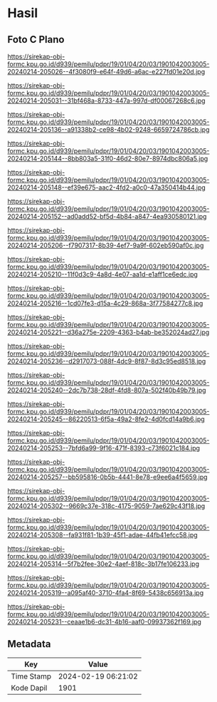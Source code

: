 # Hasil

## Foto C Plano

https://sirekap-obj-formc.kpu.go.id/d939/pemilu/pdpr/19/01/04/20/03/1901042003005-20240214-205026--4f3080f9-e64f-49d6-a6ac-e227fd01e20d.jpg

https://sirekap-obj-formc.kpu.go.id/d939/pemilu/pdpr/19/01/04/20/03/1901042003005-20240214-205031--31bf468a-8733-447a-997d-df00067268c6.jpg

https://sirekap-obj-formc.kpu.go.id/d939/pemilu/pdpr/19/01/04/20/03/1901042003005-20240214-205136--a91338b2-ce98-4b02-9248-6659724786cb.jpg

https://sirekap-obj-formc.kpu.go.id/d939/pemilu/pdpr/19/01/04/20/03/1901042003005-20240214-205144--8bb803a5-31f0-46d2-80e7-8974dbc806a5.jpg

https://sirekap-obj-formc.kpu.go.id/d939/pemilu/pdpr/19/01/04/20/03/1901042003005-20240214-205148--ef39e675-aac2-4fd2-a0c0-47a350414b44.jpg

https://sirekap-obj-formc.kpu.go.id/d939/pemilu/pdpr/19/01/04/20/03/1901042003005-20240214-205152--ad0add52-bf5d-4b84-a847-4ea930580121.jpg

https://sirekap-obj-formc.kpu.go.id/d939/pemilu/pdpr/19/01/04/20/03/1901042003005-20240214-205206--f7907317-8b39-4ef7-9a9f-602eb590af0c.jpg

https://sirekap-obj-formc.kpu.go.id/d939/pemilu/pdpr/19/01/04/20/03/1901042003005-20240214-205210--11f0d3c9-4a8d-4e07-aa1d-e1aff1ce6edc.jpg

https://sirekap-obj-formc.kpu.go.id/d939/pemilu/pdpr/19/01/04/20/03/1901042003005-20240214-205216--1cd07fe3-d15a-4c29-868a-3f77584277c8.jpg

https://sirekap-obj-formc.kpu.go.id/d939/pemilu/pdpr/19/01/04/20/03/1901042003005-20240214-205221--d36a275e-2209-4363-b4ab-be352024ad27.jpg

https://sirekap-obj-formc.kpu.go.id/d939/pemilu/pdpr/19/01/04/20/03/1901042003005-20240214-205236--d2917073-088f-4dc9-8f87-8d3c95ed8518.jpg

https://sirekap-obj-formc.kpu.go.id/d939/pemilu/pdpr/19/01/04/20/03/1901042003005-20240214-205240--2dc7b738-28df-4fd8-807a-502f40b49b79.jpg

https://sirekap-obj-formc.kpu.go.id/d939/pemilu/pdpr/19/01/04/20/03/1901042003005-20240214-205245--86220513-6f5a-49a2-8fe2-4d0fcd14a9b6.jpg

https://sirekap-obj-formc.kpu.go.id/d939/pemilu/pdpr/19/01/04/20/03/1901042003005-20240214-205253--7bfd6a99-9f16-471f-8393-c73f6021c184.jpg

https://sirekap-obj-formc.kpu.go.id/d939/pemilu/pdpr/19/01/04/20/03/1901042003005-20240214-205257--bb595816-0b5b-4441-8e78-e9ee6a4f5659.jpg

https://sirekap-obj-formc.kpu.go.id/d939/pemilu/pdpr/19/01/04/20/03/1901042003005-20240214-205302--9669c37e-318c-4175-9059-7ae629c43f18.jpg

https://sirekap-obj-formc.kpu.go.id/d939/pemilu/pdpr/19/01/04/20/03/1901042003005-20240214-205308--fa931f81-1b39-45f1-adae-44fb41efcc58.jpg

https://sirekap-obj-formc.kpu.go.id/d939/pemilu/pdpr/19/01/04/20/03/1901042003005-20240214-205314--5f7b2fee-30e2-4aef-818c-3b17fe106233.jpg

https://sirekap-obj-formc.kpu.go.id/d939/pemilu/pdpr/19/01/04/20/03/1901042003005-20240214-205319--a095af40-3710-4fa4-8f69-5438c656913a.jpg

https://sirekap-obj-formc.kpu.go.id/d939/pemilu/pdpr/19/01/04/20/03/1901042003005-20240214-205231--ceaae1b6-dc31-4b16-aaf0-09937362f169.jpg


## Metadata

| Key        | Value               |
| ---------- | ------------------- |
| Time Stamp | 2024-02-19 06:21:02 |
| Kode Dapil | 1901                |



